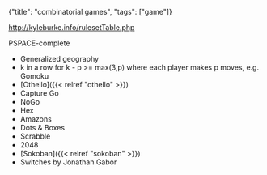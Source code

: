 {"title": "combinatorial games", "tags": ["game"]}

http://kyleburke.info/rulesetTable.php

PSPACE-complete
* Generalized geography
* k in a row for k - p >= max(3,p) where each player makes p moves, e.g. Gomoku
* [Othello]({{< relref "othello" >}})
* Capture Go
* NoGo
* Hex
* Amazons
* Dots & Boxes
* Scrabble
* 2048
* [Sokoban]({{< relref "sokoban" >}})
* Switches by Jonathan Gabor
